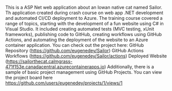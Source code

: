 This is a ASP Net web application about an Iowan native cat named Sailor.
Th application created during crash course on web app .NET development and automated CI/CD deployment to Azure. 
The training course covered a range of topics, starting with the development of a fun website using C# in Visual Studio. 
It included creating automated tests (MVC testing, xUnit frameworks), publishing code to GitHub, creating workflows using GitHub Actions, and automating the deployment of the website to an Azure container application. 
You can check out the project here: 
GitHub Repository (https://github.com/eugenedey/Sailor) 
GitHub Actions Workflows (https://github.com/eugenedey/Sailor/actions) 
Deployed Website (https://sailorthecat.calmgrass-471f153e.canadacentral.azurecontainerapps.io) 
Additionally, there is a sample of basic project management using GitHub Projects. You can view the project board here https://github.com/users/eugenedey/projects/1/views/1
